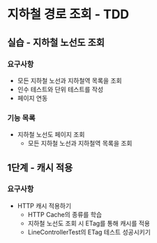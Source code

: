 # 지하철 경로 조회 - TDD

## 실습 - 지하철 노선도 조회

### 요구사항
 - 모든 지하철 노선과 지하철역 목록을 조회
 - 인수 테스트와 단위 테스트를 작성
 - 페이지 연동
 
### 기능 목록
 - 지하철 노선도 페이지 조회
    - 모든 지하철 노선과 지하철역 목록을 조회

## 1단계 - 캐시 적용

### 요구사항
- HTTP 캐시 적용하기
    - HTTP Cache의 종류를 학습
    - 지하철 노선도 조회 시 ETag를 통해 캐시를 적용
    - LineControllerTest의 ETag 테스트 성공시키기
